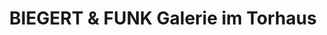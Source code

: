 ---
title: "BIEGERT & FUNK Galerie im Torhaus"
url: /schwaebisch-gmuend/biegert-und-funk-galerie-im-torhaus/
shop: Uhren
---
